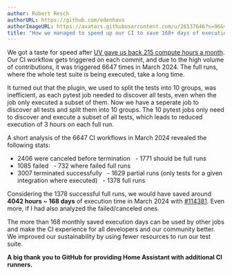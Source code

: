```yaml
---
author: Robert Resch
authorURL: https://github.com/edenhaus
authorImageURL: https://avatars.githubusercontent.com/u/26537646?s=96&v=4
title: "How we managed to speed up our CI to save 168+ days of execution time per month"
---
```


We got a taste for speed after [UV gave us back 215 compute hours a month](2024-04-03-build-images-with-uv.md). 
Our CI workflow gets triggered on each commit, and due to the high volume of contributions, it was triggered 6647 times in March 2024.
The full runs, where the whole test suite is being executed, take a long time.

It turned out that the plugin, we used to split the tests into 10 groups, was inefficient, as each pytest job needed to discover all tests, even when the job only executed a subset of them.
Now we have a seperate job to discover all tests and split them into 10 groups. The 10 pytest jobs only need to discover and execute a subset of all tests, which leads to reduced execution of 3 hours on each full run.

A short analysis of the 6647 CI workflows in March 2024 revealed the following stats:
- 2406 were canceled before termination
  - 1771 should be full runs
- 1085 failed
  - 732 where failed full runs
- 3007 terminated successfully
  - 1629 partial runs (only tests for a given integration where executed)
  - 1378 full runs

Considering the 1378 successful full runs, we would have saved around **4042 hours ~ 168 days** of execution time in March 2024 with [#114381](https://github.com/home-assistant/core/pull/114381). Even more, if I had also analyzed the failed/canceled ones.

The more than 168 monthly saved execution days can be used by other jobs and make the CI experience for all developers and our community better.
We improved our sustainability by using fewer resources to run our test suite.

**A big thank you to GitHub for providing Home Assistant with additional CI runners.**